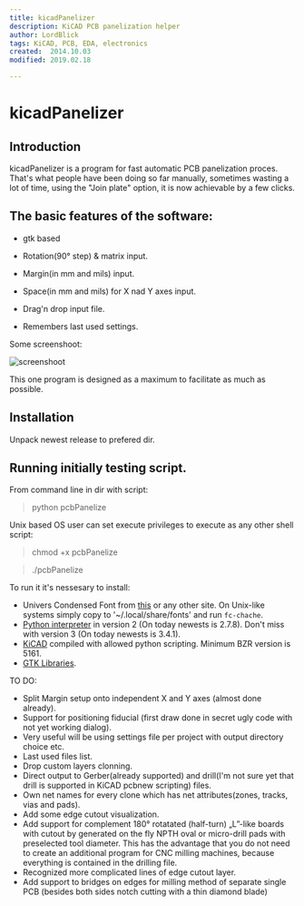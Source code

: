 ```yaml
---
title: kicadPanelizer
description: KiCAD PCB panelization helper
author: LordBlick
tags: KiCAD, PCB, EDA, electronics
created:  2014.10.03
modified: 2019.02.18

---
```


kicadPanelizer
=======
## Introduction

kicadPanelizer is a program for fast automatic PCB panelization proces. That's what people have been doing so far manually, sometimes wasting a lot of time, using the "Join plate" option, it is now achievable by a few clicks.

## The basic features of the software:
- gtk based

- Rotation(90° step) & matrix input.

- Margin(in mm and mils) input.

- Space(in mm and mils) for X nad Y axes input.

- Drag'n drop input file.

- Remembers last used settings.

Some screenshoot:

<!-- ![screenshoot](https://cloud.githubusercontent.com/assets/5176054/4505567/3bb70a44-4af7-11e4-91a8-0360eab9ceae.png) -->
<!-- ![screenshoot](https://cloud.githubusercontent.com/assets/5176054/4526874/25ddc384-4d63-11e4-965a-af05e8820d4a.png) -->
<!-- ![screenshoot](https://cloud.githubusercontent.com/assets/5176054/4541215/b4664a38-4e10-11e4-8062-c265e0ce5612.png) -->
![screenshoot](https://cloud.githubusercontent.com/assets/5176054/4544490/b44583de-4e33-11e4-86ea-30b0c47d15d2.png)

This one program is designed as a maximum to facilitate as much as possible.

## Installation
Unpack newest release to prefered dir.

## Running initially testing script.
From command line in dir with script:
> python pcbPanelize

Unix based OS user can set execute privileges to execute as any other shell script:
> chmod +x pcbPanelize

> ./pcbPanelize

To run it it's nessesary to install:
- Univers Condensed Font from [this](http://ttfonts.net/font/40323_UniversCondensed.htm) or any other site. On Unix-like systems simply copy to '~/.local/share/fonts' and run `fc-chache`.
- [Python interpreter](https://www.python.org/downloads/) in version 2 (On today newests is 2.7.8). Don't miss with version 3 (On today newests is 3.4.1).
- [KiCAD](http://kicad.org/) compiled with allowed python scripting. Minimum BZR version is 5161.
- [GTK Libraries](http://www.gtk.org/download/).


TO DO:
- Split Margin setup onto independent X and Y axes (almost done already).
- Support for positioning fiducial (first draw done in secret ugly code with not yet working dialog).
- Very useful will be using settings file per project with output directory choice etc.
- Last used files list.
- Drop custom layers clonning.
- Direct output to Gerber(already supported) and drill(I'm not sure yet that drill is supported in KiCAD pcbnew scripting) files.
- Own net names for every clone which has net attributes(zones, tracks, vias and pads).
- Add some edge cutout visualization.
- Add support for complement 180° rotatated (half-turn) „L”-like boards with cutout by generated on the fly NPTH oval or micro-drill pads with preselected tool diameter. This has the advantage that you do not need to create an additional program for CNC milling machines, because everything is contained in the drilling file.
- Recognized more complicated lines of edge cutout layer.
- Add support to bridges on edges for milling method of separate single PCB (besides both sides notch cutting with a thin diamond blade)

